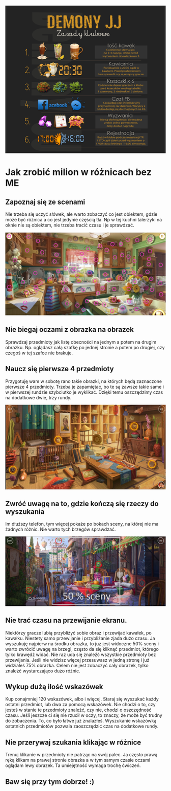 
[![Image](/img/ZasD.png)](/img/ZasL.png)  

# Jak zrobić milion w różnicach bez ME
## Zapoznaj się ze scenami
Nie trzeba się uczyć słówek, ale warto zobaczyć co jest obiektem, gdzie może być różnica a co jest jedynie częścią tła. 
Np w tej kuchni talerzyki na oknie nie są obiektem, nie trzeba tracić czasu i je sprawdzać.

![Image](/img/example01.jpg) 

## Nie biegaj oczami z obrazka na obrazek
Sprawdzaj przedmioty jak listę obecności na jednym a potem na drugim obrazku. Np. oglądasz całą szafkę po jednej stronie a potem po drugiej, czy czegoś w tej szafce nie brakuje.


## Naucz się pierwsze 4 przedmioty
Przygotuję wam w sobotę rano takie obrazki, na których będą zaznaczone pierwsze 4 przedmioty. Trzeba je zapamiętać, bo te są zawsze takie same i w pierwszej rundzie szybciutko je wyklikać. Dzięki temu oszczędzimy czas na dodatkowe dwie, trzy rundy.


![Image](/img/example02.jpg) 


## Zwróć uwagę na to, gdzie kończą się rzeczy do wyszukania
Im dłuższy telefon, tym więcej pokaże po bokach sceny, na której nie ma żadnych różnic. Nie warto tych brzegów sprawdzać.


![Image](/img/example03.jpg) 

## Nie trać czasu na przewijanie ekranu.
Niektórzy gracze lubią przybliżyć sobie obraz i przewijać kawałek, po kawałku. Niestety samo przewijanie i przybliżanie zjada dużo czasu. 
Ja wyszukuję najpierw na środku obrazka, to już jest widoczne 50% sceny i warto zwrócić uwagę na brzegi, często da się kliknąć przedmiot, którego tylko krawędź widać. Nie raz uda się znaleźć wszystkie przedmioty bez przewijania. Jeśli nie widzisz więcej przesuwasz w jedną stronę i już widziałeś 75% obrazka. 
Celem nie jest zobaczyć cały obrazek, tylko znaleźć wystarczająco dużo różnic.

## Wykup dużą ilość wskazówek
Kup conajmniej 120 wskazówek, albo i więcej. Staraj się wyszukać każdy ostatni przedmiot, lub dwa za pomocą wskazówek. Nie chodzi o to, czy jesteś w stanie te przedmioty znaleźć, czy nie, chodzi o oszczędność czasu. Jeśli jeszcze ci się nie rzucił w oczy, to znaczy, że może być trudny do zobaczenia. To, co było łatwe już znalazłeś. Wyszukanie wskazówką ostatnich przedmiotów pozwala zaoszczędzić czas na dodatkowe rundy. 

## Nie przerywaj szukania klikając w różnice
Trenuj klikanie w przedmioty nie patrząc na swój palec. Ja często prawą ręką klikam na prawej stronie obrazka a w tym samym czasie oczami oglądam lewy obrazek.
Ta umiejętność wymaga trochę ćwiczeń.

## Baw się przy tym dobrze! :)
